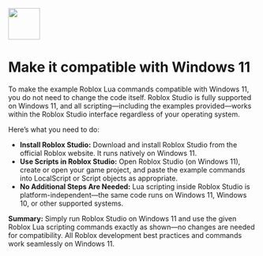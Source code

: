 <img src="https://r2cdn.perplexity.ai/pplx-full-logo-primary-dark%402x.png" style="height:64px;margin-right:32px"/>

# Make it compatible with Windows 11

To make the example Roblox Lua commands compatible with Windows 11, you do not need to change the code itself. Roblox Studio is fully supported on Windows 11, and all scripting—including the examples provided—works within the Roblox Studio interface regardless of your operating system.

Here’s what you need to do:

- **Install Roblox Studio:** Download and install Roblox Studio from the official Roblox website. It runs natively on Windows 11.
- **Use Scripts in Roblox Studio:** Open Roblox Studio (on Windows 11), create or open your game project, and paste the example commands into LocalScript or Script objects as appropriate.
- **No Additional Steps Are Needed:** Lua scripting inside Roblox Studio is platform-independent—the same code runs on Windows 11, Windows 10, or other supported systems.

**Summary:**
Simply run Roblox Studio on Windows 11 and use the given Roblox Lua scripting commands exactly as shown—no changes are needed for compatibility. All Roblox development best practices and commands work seamlessly on Windows 11.

